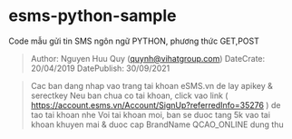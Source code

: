 # esms-python-sample
Code mẫu gửi tin SMS ngôn ngữ PYTHON, phương thức GET,POST

>
>   Author: Nguyen Huu Quy (quynh@vihatgroup.com)
>   DateCrate: 20/04/2019
>   DatePublish: 30/09/2021
>

>
>   Cac ban dang nhap vao trang tai khoan eSMS.vn de lay apikey & serectkey
>   Neu ban chua co tai khoan, click vao link ( https://account.esms.vn/Account/SignUp?referredInfo=35276 ) de tao tai khoan nhe
>   Voi tai khoan moi, ban se duoc tang 5k vao tai khoan khuyen mai & duoc cap BrandName QCAO_ONLINE dung thu
>